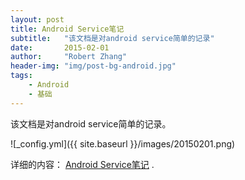 ```yaml
---
layout: post
title: Android Service笔记
subtitle:   "该文档是对android service简单的记录"
date:       2015-02-01
author:     "Robert Zhang"
header-img: "img/post-bg-android.jpg"
tags:
    - Android
    - 基础
---
```


该文档是对android service简单的记录。

![_config.yml]({{ site.baseurl }}/images/20150201.png)

详细的内容： [Android Service笔记](https://github.com/robertzhang/Android-service-note) . 


